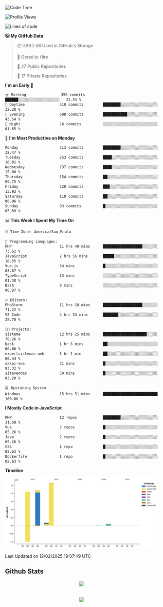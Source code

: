  
<!--START_SECTION:waka-->
![Code Time](http://img.shields.io/badge/Code%20Time-1%2C788%20hrs%2053%20mins-blue)

![Profile Views](http://img.shields.io/badge/Profile%20Views-0-blue)

![Lines of code](https://img.shields.io/badge/From%20Hello%20World%20I%27ve%20Written-7.2%20million%20lines%20of%20code-blue)

**🐱 My GitHub Data** 

> 📦 339.2 kB Used in GitHub's Storage 
 > 
> 💼 Opted to Hire
 > 
> 📜 27 Public Repositories 
 > 
> 🔑 17 Private Repositories 
 > 
**I'm an Early 🐤** 

```text
🌞 Morning                356 commits         ██████░░░░░░░░░░░░░░░░░░░   22.53 % 
🌆 Daytime                510 commits         ████████░░░░░░░░░░░░░░░░░   32.28 % 
🌃 Evening                688 commits         ███████████░░░░░░░░░░░░░░   43.54 % 
🌙 Night                  26 commits          ░░░░░░░░░░░░░░░░░░░░░░░░░   01.65 % 
```
📅 **I'm Most Productive on Monday** 

```text
Monday                   513 commits         ████████░░░░░░░░░░░░░░░░░   32.47 % 
Tuesday                  253 commits         ████░░░░░░░░░░░░░░░░░░░░░   16.01 % 
Wednesday                237 commits         ████░░░░░░░░░░░░░░░░░░░░░   15.00 % 
Thursday                 154 commits         ██░░░░░░░░░░░░░░░░░░░░░░░   09.75 % 
Friday                   220 commits         ███░░░░░░░░░░░░░░░░░░░░░░   13.92 % 
Saturday                 110 commits         ██░░░░░░░░░░░░░░░░░░░░░░░   06.96 % 
Sunday                   93 commits          █░░░░░░░░░░░░░░░░░░░░░░░░   05.89 % 
```


📊 **This Week I Spent My Time On** 

```text
🕑︎ Time Zone: America/Sao_Paulo

💬 Programming Languages: 
PHP                      11 hrs 40 mins      ██████████████████░░░░░░░   73.62 % 
JavaScript               2 hrs 56 mins       █████░░░░░░░░░░░░░░░░░░░░   18.55 % 
Vue.js                   34 mins             █░░░░░░░░░░░░░░░░░░░░░░░░   03.67 % 
TypeScript               13 mins             ░░░░░░░░░░░░░░░░░░░░░░░░░   01.38 % 
Bash                     9 mins              ░░░░░░░░░░░░░░░░░░░░░░░░░   00.97 % 

🔥 Editors: 
PhpStorm                 11 hrs 18 mins      ██████████████████░░░░░░░   71.22 % 
VS Code                  4 hrs 33 mins       ███████░░░░░░░░░░░░░░░░░░   28.78 % 

🐱‍💻 Projects: 
sistema                  12 hrs 25 mins      ████████████████████░░░░░   78.26 % 
back                     1 hr 5 mins         ██░░░░░░░░░░░░░░░░░░░░░░░   06.86 % 
expertsistemas-web       1 hr 1 min          ██░░░░░░░░░░░░░░░░░░░░░░░   06.44 % 
sakai-vue                31 mins             █░░░░░░░░░░░░░░░░░░░░░░░░   03.32 % 
sitevendas               30 mins             █░░░░░░░░░░░░░░░░░░░░░░░░   03.20 % 

💻 Operating System: 
Windows                  15 hrs 51 mins      █████████████████████████   100.00 % 
```

**I Mostly Code in JavaScript** 

```text
PHP                      12 repos            ████████░░░░░░░░░░░░░░░░░   31.58 % 
Vue                      2 repos             █░░░░░░░░░░░░░░░░░░░░░░░░   05.26 % 
Java                     2 repos             █░░░░░░░░░░░░░░░░░░░░░░░░   05.26 % 
CSS                      1 repo              █░░░░░░░░░░░░░░░░░░░░░░░░   02.63 % 
Dockerfile               1 repo              █░░░░░░░░░░░░░░░░░░░░░░░░   02.63 % 
```



**Timeline**

![Lines of Code chart](https://raw.githubusercontent.com/MaueDev/MaueDev/main/assets/bar_graph.png)


 Last Updated on 12/02/2025 19:07:49 UTC
<!--END_SECTION:waka-->

## Github Stats  
<div align="center"><img src="https://github-readme-stats.vercel.app/api/top-langs/?username=MaueDev&hide_border=true&layout=compact" align="center" /></div>  

<br/>  

<br/>  

<div align="center">
<img src="https://komarev.com/ghpvc/?username=MaueDev&&style=flat-square" align="center" />
</div>  
  
